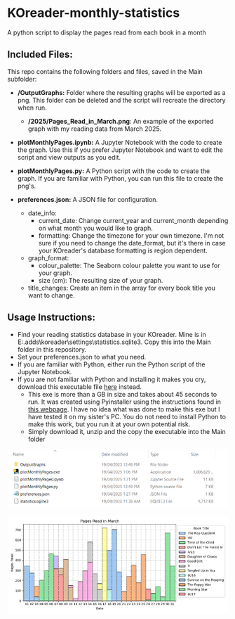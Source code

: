 # KOreader-monthly-statistics
A python script to display the pages read from each book in a month 


## Included Files:
This repo contains the following folders and files, saved in the Main subfolder:
* **/OutputGraphs:** Folder where the resulting graphs will be exported as a png. This folder can be deleted and the script will recreate the directory when run.
    * **/2025/Pages_Read_in_March.png**: An example of the exported graph with my reading data from March 2025.

* **plotMonthlyPages.ipynb:** A Jupyter Notebook with the code to create the graph. Use this if you prefer Jupyter Notebook and want to edit the script and view outputs as you edit.

* **plotMonthlyPages.py:** A Python script with the code to create the graph. If you are familiar with Python, you can run this file to create the png's.

* **preferences.json:** A JSON file for configuration. 
    * date_info: 
        * current_date: Change current_year and current_month depending on what month you would like to graph.
        * formatting: Change the timezone for your own timezone. I'm not sure if you need to change the date_format, but it's there in case your KOreader's database formatting is region dependent.
    * graph_format:
        * colour_palette: The Seaborn colour palette you want to use for your graph.
        * size (cm): The resulting size of your graph.
    * title_changes: Create an item in the array for every book title you want to change.
 

## Usage Instructions:
* Find your reading statistics database in your KOreader. Mine is in E:\.adds\koreader\settings\statistics.sqlite3. Copy this into the Main folder in this repository.
* Set your preferences.json to what you need.
* If you are familiar with Python, either run the Python script of the Jupyter Notebook.
* If you are not familiar with Python and installing it makes you cry, download this executable file [here](https://drive.google.com/file/d/1GHxMljtDQgpnmt_rMp_Q108tIVRTtmkI/view?usp=sharing) instead. 
    * This exe is more than a GB in size and takes about 45 seconds to run. It was created using Pyinstaller using the instructions found in [this webpage](https://www.datacamp.com/tutorial/two-simple-methods-to-convert-a-python-file-to-an-exe-file). I have no idea what was done to make this exe but I have tested it on my sister's PC. You do not need to install Python to make this work, but you run it at your own potential risk.
    * Simply download it, unzip and the copy the executable into the Main folder

![File Structure](FileStructure.png)

![Example Graph](/Main/OutputGraphs/2025/Pages_Read_in_March.png)

